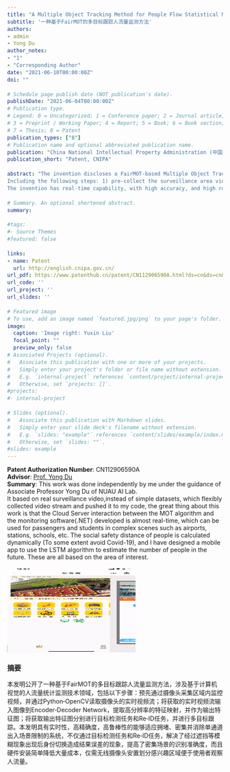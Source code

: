 ```yaml
---
title: "A Multiple Object Tracking Method for People Flow Statistical Monitoring based on FairMOT"
subtitle: '一种基于FairMOT的多目标跟踪人流量监测方法'
authors:
- admin
- Yong Du
author_notes:
- "1"
- "Corresponding Author"
date: "2021-06-10T00:00:00Z"
doi: ""

# Schedule page publish date (NOT publication's date).
publishDate: "2021-06-04T00:00:00Z"
# Publication type.
# Legend: 0 = Uncategorized; 1 = Conference paper; 2 = Journal article;
# 3 = Preprint / Working Paper; 4 = Report; 5 = Book; 6 = Book section;
# 7 = Thesis; 8 = Patent
publication_types: ["8"]
# Publication name and optional abbreviated publication name.
publication: "China National Intellectual Property Administration (中国国家知识产权局)"
publication_short: "Patent, CNIPA"

abstract: "The invention discloses a FairMOT-based Multiple Object Tracking for People Flow Statistical Monitoring method, which relates to the field of People Flow Statistical using computer vision technique.<br>
Including the following steps: 1) pre-collect the surveillance area video through the high-definition camera, and read the Real-Time video upload-stream of the camera through Python-OpenCV modules; 2) then input the acquired real-time video stream to the Encoder-Decoder Network, extract the high-resolution feature map as the output feature map; 3) obtain the output feature map for Object Detection task and Re-ID task respectively, to perform multi-target tracking. <br>
The invention has real-time capability, with high accuracy, and high robustness. It can adapt to congestion, density and eliminate the restriction of single-channel access scenes. It not only solves the phenomenon that the identity switch causes the resulting error after the occlusion and other blurring phenomena appear, but also improves the recognition accuracy of dense scenes. The phenomenon of resulting error caused by identity switching improves the recognition accuracy of dense scenes, and the simple hardware installation reduces a lot of costs. Only the wireless camera and divide the Region of Interest (ROI) for users to observe the volume of people flow."

# Summary. An optional shortened abstract.
summary:

#tags:
#- Source Themes
#featured: false

links:
- name: Patent
  url: http://english.cnipa.gov.cn/
url_pdf: https://www.patenthub.cn/patent/CN112906590A.html?ds=cn&ds=cn&dm=mix&p=1&ps=10&s=score!&m=none&q=%E4%B8%9C%E5%8C%97%E5%86%9C%E4%B8%9A%E5%A4%A7%E5%AD%A6%20%E5%88%98%E5%AE%87%E6%98%95#/pdf
url_code: ''
url_project: ''
url_slides: ''

# Featured image
# To use, add an image named `featured.jpg/png` to your page's folder. 
image:
  caption: 'Image right: Yuxin Liu'
  focal_point: ""
  preview_only: false
# Associated Projects (optional).
#   Associate this publication with one or more of your projects.
#   Simply enter your project's folder or file name without extension.
#   E.g. `internal-project` references `content/project/internal-project/index.md`.
#   Otherwise, set `projects: []`.
#projects:
#- internal-project

# Slides (optional).
#   Associate this publication with Markdown slides.
#   Simply enter your slide deck's filename without extension.
#   E.g. `slides: "example"` references `content/slides/example/index.md`.
#   Otherwise, set `slides: ""`.
#slides: example
---
```

**Patent Authorization Number**: CN112906590A <br>
**Advisor**: [Prof. Yong Du](http://dqxx.neau.edu.cn/info/1089/2087.htm)<br>
**Summary**: This work was done independently by me under the guidance of Associate Professor Yong Du of NUAU AI Lab.<br>
It based on real surveillance video,instead of simple datasets, which flexibly collected video stream and pushed it to my code, the great thing about this work is that the Cloud Server interaction between the MOT algorithm and the monitoring software(.NET) developed is almost real-time, which can be used for passengers and students in complex scenes such as airports, stations, schools, etc. The social safety distance of people is calculated dynamically (To some extent avoid Covid-19), and I have designed a mobile app to use the LSTM algorithm to estimate the number of people in the future. These are all based on the area of interest.<br>

<img src= "flow.gif" width = "300" height = "200" alt="flow" align=center />
<br>

### 摘要
本发明公开了一种基于FairMOT的多目标跟踪人流量监测方法，涉及基于计算机视觉的人流量统计监测技术领域，包括以下步骤：预先通过摄像头采集区域内监控视频，并通过Python‑OpenCV读取摄像头的实时视频流；将获取的实时视频流输入图像到Encoder‑Decoder Network，提取高分辨率的特征映射，并作为输出特征图；将获取输出特征图分别进行目标检测任务和Re‑ID任务，并进行多目标跟踪。本发明具有实时性，高精确度，高鲁棒性的能够适应拥堵、密集并消除单通道出入场景限制的系统，不仅通过目标检测任务和Re‑ID任务，解决了经过遮挡等模糊现象出现后身份切换造成结果误差的现象，提高了密集场景的识别准确度，而且硬件安装简单降低大量成本，仅需无线摄像头安置划分感兴趣区域便于使用者观察人流量。
